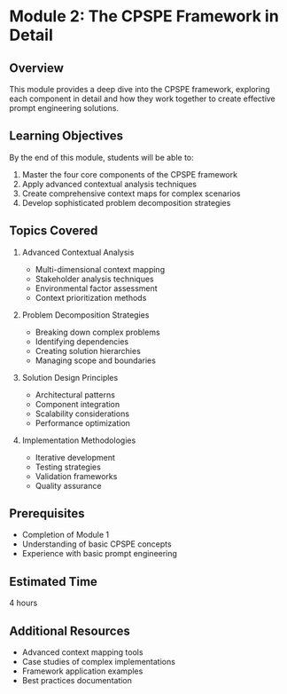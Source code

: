 # Module 2: The CPSPE Framework in Detail

## Overview
This module provides a deep dive into the CPSPE framework, exploring each component in detail and how they work together to create effective prompt engineering solutions.

## Learning Objectives
By the end of this module, students will be able to:
1. Master the four core components of the CPSPE framework
2. Apply advanced contextual analysis techniques
3. Create comprehensive context maps for complex scenarios
4. Develop sophisticated problem decomposition strategies

## Topics Covered
1. Advanced Contextual Analysis
   - Multi-dimensional context mapping
   - Stakeholder analysis techniques
   - Environmental factor assessment
   - Context prioritization methods

2. Problem Decomposition Strategies
   - Breaking down complex problems
   - Identifying dependencies
   - Creating solution hierarchies
   - Managing scope and boundaries

3. Solution Design Principles
   - Architectural patterns
   - Component integration
   - Scalability considerations
   - Performance optimization

4. Implementation Methodologies
   - Iterative development
   - Testing strategies
   - Validation frameworks
   - Quality assurance

## Prerequisites
- Completion of Module 1
- Understanding of basic CPSPE concepts
- Experience with basic prompt engineering

## Estimated Time
4 hours

## Additional Resources
- Advanced context mapping tools
- Case studies of complex implementations
- Framework application examples
- Best practices documentation 